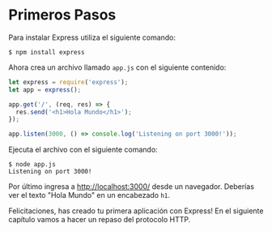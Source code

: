 # Primeros Pasos

Para instalar Express utiliza el siguiente comando:

```text
$ npm install express
```

Ahora crea un archivo llamado `app.js` con el siguiente contenido:

```javascript
let express = require('express');
let app = express();

app.get('/', (req, res) => {
  res.send('<h1>Hola Mundo</h1>');
});

app.listen(3000, () => console.log('Listening on port 3000!'));
```

Ejecuta el archivo con el siguiente comando:

```text
$ node app.js
Listening on port 3000!
```

Por último ingresa a [http://localhost:3000/](http://localhost:3000/) desde un navegador. Deberías ver el texto "Hola Mundo" en un encabezado `h1`.

Felicitaciones, has creado tu primera aplicación con Express! En el siguiente capítulo vamos a hacer un repaso del protocolo HTTP.

